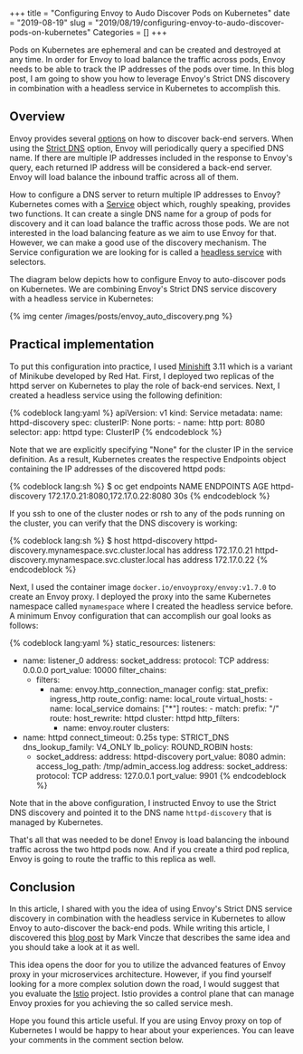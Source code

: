 +++
title = "Configuring Envoy to Audo Discover Pods on Kubernetes"
date = "2019-08-19"
slug = "2019/08/19/configuring-envoy-to-audo-discover-pods-on-kubernetes"
Categories = []
+++

Pods on Kubernetes are ephemeral and can be created and destroyed at any time. In order for Envoy to load balance the traffic across pods, Envoy needs to be able to track the IP addresses of the pods over time. In this blog post, I am going to show you how to leverage Envoy's Strict DNS discovery in combination with a headless service in Kubernetes to accomplish this.

<!--more-->

## Overview

Envoy provides several [options](https://www.envoyproxy.io/docs/envoy/v1.10.0/intro/arch_overview/service_discovery) on how to discover back-end servers. When using the [Strict DNS](https://www.envoyproxy.io/docs/envoy/v1.10.0/intro/arch_overview/service_discovery#strict-dns) option,  Envoy will periodically query a specified DNS name. If there are multiple IP addresses included in the response to Envoy's query, each returned IP address will be considered a back-end server. Envoy will load balance the inbound traffic across all of them.

How to configure a DNS server to return multiple IP addresses to Envoy? Kubernetes comes with a [Service](https://kubernetes.io/docs/concepts/services-networking/service/) object which, roughly speaking, provides two functions. It can create a single DNS name for a group of pods for discovery and it can load balance the traffic across those pods. We are not interested in the load balancing feature as we aim to use Envoy for that. However, we can make a good use of the discovery mechanism. The Service configuration we are looking for is called a [headless service](https://kubernetes.io/docs/concepts/services-networking/service/#headless-services) with selectors.

The diagram below depicts how to configure Envoy to auto-discover pods on Kubernetes. We are combining Envoy's Strict DNS service discovery with a headless service in Kubernetes:

{% img center /images/posts/envoy_auto_discovery.png %}

## Practical implementation

To put this configuration into practice, I used [Minishift](https://www.okd.io/minishift/) 3.11 which is a variant of Minikube developed by Red Hat. First, I deployed two replicas of the httpd server on Kubernetes to play the role of back-end services. Next, I created a headless service using the following definition:

{% codeblock lang:yaml %}
apiVersion: v1
kind: Service
metadata:
  name: httpd-discovery
spec:
  clusterIP: None
  ports:
    - name: http
      port: 8080
  selector:
    app: httpd
  type: ClusterIP
{% endcodeblock %}

Note that we are explicitly specifying "None" for the cluster IP in the service definition. As a result, Kubernetes creates the respective Endpoints object containing the IP addresses of the discovered httpd pods:

{% codeblock lang:sh %}
$ oc get endpoints
NAME              ENDPOINTS                                                        AGE
httpd-discovery   172.17.0.21:8080,172.17.0.22:8080                                30s
{% endcodeblock %}

 If you ssh to one of the cluster nodes or rsh to any of the pods running on the cluster, you can verify that the DNS discovery is working:

{% codeblock lang:sh %}
$ host httpd-discovery
httpd-discovery.mynamespace.svc.cluster.local has address 172.17.0.21
httpd-discovery.mynamespace.svc.cluster.local has address 172.17.0.22
{% endcodeblock %}

Next, I used the container image `docker.io/envoyproxy/envoy:v1.7.0` to create an Envoy proxy. I deployed the proxy into the same Kubernetes namespace called `mynamespace` where I created the headless service before. A minimum Envoy configuration that can accomplish our goal looks as follows:

{% codeblock lang:yaml %}
static_resources:
  listeners:
  - name: listener_0
    address:
      socket_address:
        protocol: TCP
        address: 0.0.0.0
        port_value: 10000
    filter_chains:
    - filters:
      - name: envoy.http_connection_manager
        config:
          stat_prefix: ingress_http
          route_config:
            name: local_route
            virtual_hosts:
            - name: local_service
              domains: ["*"]
              routes:
              - match:
                  prefix: "/"
                route:
                  host_rewrite: httpd
                  cluster: httpd
          http_filters:
          - name: envoy.router
  clusters:
  - name: httpd
    connect_timeout: 0.25s
    type: STRICT_DNS
    dns_lookup_family: V4_ONLY
    lb_policy: ROUND_ROBIN
    hosts:
      - socket_address:
          address: httpd-discovery
          port_value: 8080
admin:
  access_log_path: /tmp/admin_access.log
  address:
    socket_address:
      protocol: TCP
      address: 127.0.0.1
      port_value: 9901
{% endcodeblock %}

Note that in the above configuration,  I instructed Envoy to use the Strict DNS discovery and pointed it to the DNS name `httpd-discovery` that is managed by Kubernetes.

That's all that was needed to be done! Envoy is load balancing the inbound traffic across the two httpd pods now. And if you create a third pod replica, Envoy is going to route the traffic to this replica as well.

## Conclusion

In this article, I shared with you the idea of using Envoy's Strict DNS service discovery in combination with the headless service in Kubernetes to allow Envoy to auto-discover the back-end pods. While writing this article, I discovered this [blog post](https://blog.markvincze.com/how-to-use-envoy-as-a-load-balancer-in-kubernetes/) by Mark Vincze that describes the same idea and you should take a look at it as well.

This idea opens the door for you to utilize the advanced features of Envoy proxy in your microservices architecture. However, if you find yourself looking for a more complex solution down the road, I would suggest that you evaluate the [Istio](https://istio.io/) project. Istio provides a control plane that can manage Envoy proxies for you achieving the so called service mesh.

Hope you found this article useful. If you are using Envoy proxy on top of Kubernetes I would be happy to hear about your experiences. You can leave your comments in the comment section below.
